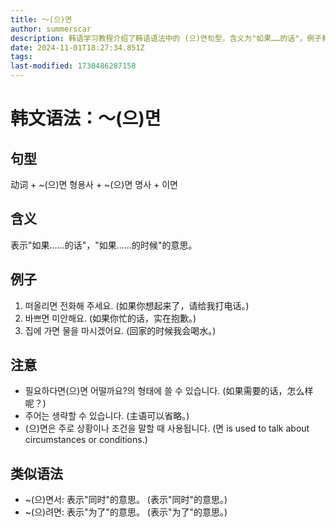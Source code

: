 ```yaml
---
title: 〜(으)면
author: summerscar
description: 韩语学习教程介绍了韩语语法中的 (으)면句型，含义为"如果……的话"，例子和注意事项，类似语法有 (으)면서和 (으)려면。
date: 2024-11-01T18:27:34.851Z
tags:
last-modified: 1730486287158
---
```


# 韩文语法：〜(으)면

## 句型
动词 + ~(으)면
형용사 + ~(으)면
명사 + 이면

## 含义
表示"如果……的话"，"如果……的时候"的意思。

## 例子
1. <Speak>떠올리면 전화해 주세요.</Speak> (如果你想起来了，请给我打电话。)
2. <Speak>바쁘면 미안해요.</Speak> (如果你忙的话，实在抱歉。)
3. <Speak>집에 가면 물을 마시겠어요.</Speak> (回家的时候我会喝水。)

## 注意
- 필요하다면(으)면 어떨까요?의 형태에 쓸 수 있습니다. (如果需要的话，怎么样呢？)
- 주어는 생략할 수 있습니다. (主语可以省略。)
- (으)면은 주로 상황이나 조건을 말할 때 사용됩니다. (면 is used to talk about circumstances or conditions.)

## 类似语法
- ~(으)면서: 表示"同时"的意思。 (表示"同时"的意思。)
- ~(으)려면: 表示"为了"的意思。 (表示"为了"的意思。)